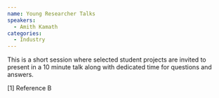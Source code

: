 ```yaml
---
name: Young Researcher Talks
speakers:
  - Amith Kamath
categories:
  - Industry
---
```


This is a short session where selected student projects are invited to present in a 10 minute talk along with dedicated time for questions and answers.

[1] Reference B

<!--- 
<iframe width="560" height="315" src="https://www.youtube.com/embed/PUl9bvLMDsw?si=_i0TxQtl0TTkZLSe" title="YouTube video player" frameborder="0" allow="accelerometer; autoplay; clipboard-write; encrypted-media; gyroscope; picture-in-picture; web-share" allowfullscreen></iframe>
-->